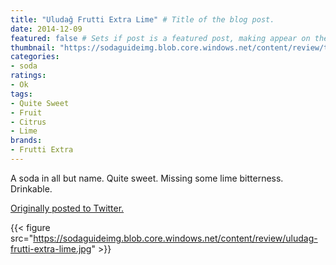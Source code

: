 ```yaml
---
title: "Uludağ Frutti Extra Lime" # Title of the blog post.
date: 2014-12-09
featured: false # Sets if post is a featured post, making appear on the home page side bar.
thumbnail: "https://sodaguideimg.blob.core.windows.net/content/review/thumbs/uludag-frutti-extra-lime.jpg" # Sets thumbnail image appearing inside card on homepage.
categories:
- soda
ratings:
- Ok
tags:
- Quite Sweet
- Fruit
- Citrus
- Lime
brands:
- Frutti Extra
---
```


A soda in all but name. Quite sweet. Missing some lime bitterness. Drinkable.

[Originally posted to Twitter.](https://twitter.com/Cavorter/status/542537811904045056)

{{< figure src="https://sodaguideimg.blob.core.windows.net/content/review/uludag-frutti-extra-lime.jpg" >}}